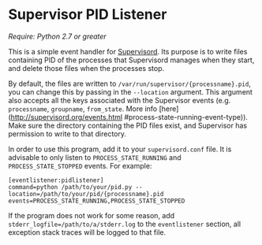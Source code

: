 Supervisor PID Listener
=======================

*Require: Python 2.7 or greater*

This is a simple event handler for [Supervisord](http://supervisord.org/). Its
purpose is to write files containing PID of the processes that Supervisord
manages when they start, and delete those files when the processes stop.

By default, the files are written to `/var/run/supervisor/{processname}.pid`,
you can change this by passing in the `--location` argument. This argument also
accepts all the keys associated with the Supervisor events (e.g. `processname`,
`groupname`, `from_state`. More info [here](http://supervisord.org/events.html
#process-state-running-event-type)). Make sure the directory containing the PID files exist, and Supervisor has permission to write to that directory.

In order to use this program, add it to your `supervisord.conf` file. It is
advisable to only listen to `PROCESS_STATE_RUNNING` and `PROCESS_STATE_STOPPED`
events. For example:

```
[eventlistener:pidlistener]
command=python /path/to/your/pid.py --location=/path/to/your/pid/{processname}.pid
events=PROCESS_STATE_RUNNING,PROCESS_STATE_STOPPED
```

If the program does not work for some reason, add
`stderr_logfile=/path/to/a/stderr.log` to the `eventlistener` section, all
exception stack traces will be logged to that file.